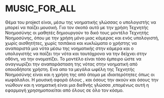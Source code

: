# MUSIC_FOR_ALL
Θέμα του project είναι, μέσω της νοηματικής γλώσσας  ο υπολογιστής να μπορεί να παίζει μουσική.
Για τον σκοπό αυτό με την χρήση Τεχνητής Νοημοσύνης οι μαθητές δημιουργούν το δικό τους μοντέλο Τεχνητής Νοημοσύνης,
όπου με την χρήση μόνο μιας κάμερας και ενός υπολογιστή,
χωρίς αισθητήτες, χωρίς τσιπάκια και κυκλώματα 
ο χρήστης να αναπαριστά μια νότα μέσω της νοηματικής στην κάμερα και ο υπολογιστής να παίζει την νότα και ταυτόχρονα να την δείχνει στην οθόνη, να την ονοματίζει.
Το μοντέλο είναι τόσο έμπειρο ώστε να αναγνωρίζει την αναπαράσταση της νότας στην νοηματική από οποιοδήποτε χρήστη.
Ενα απο τα μεγάλα ωφέλη της Τεχνητής Νοημοσύνης είναι και η χρήση της από άτομα με ιδιαιτερότητες όπως οι κωφάλαλοι.
Η μουσική αφορά όλους , και όσους την ακούν και όσους την νιώθουν
και η νοηματική είναι μια διεθνής γλώσσα ,επομένως αυτή η εφαρμογή χρησημοποιείται από όλους σε όλο τον κόσμο.

